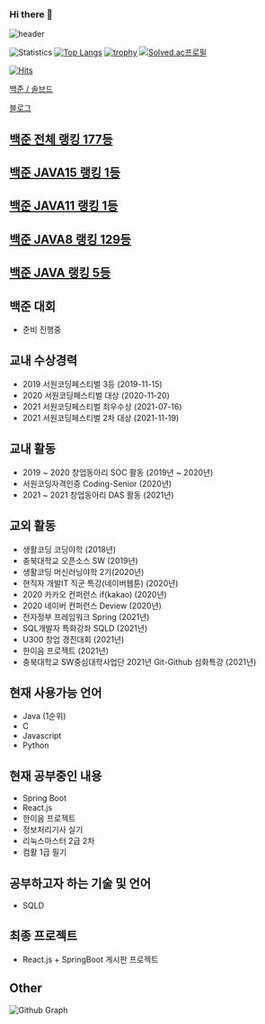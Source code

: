 ### Hi there 👋

![header](https://capsule-render.vercel.app/api?type=rounded&color=auto&text=lms0806&height=200&fontSize=100)

![Statistics](https://github-readme-stats.vercel.app/api?username=lms0806&show_icons=true)
[![Top Langs](https://github-readme-stats.vercel.app/api/top-langs/?username=lms0806&layout=compact&langs_count=8)](https://github.com/anuraghazra/github-readme-stats)
[![trophy](https://github-profile-trophy.vercel.app/?username=lms0806&theme=chalk&row=1&column=7)](https://github.com/ryo-ma/github-profile-trophy)
[![Solved.ac프로필](http://mazassumnida.wtf/api/v2/generate_badge?boj=lms0806)](https://solved.ac/lms0806)

[![Hits](https://hits.seeyoufarm.com/api/count/incr/badge.svg?url=https%3A%2F%2Fgithub.com%2Flms0806)](https://hits.seeyoufarm.com)

<a href="https://www.acmicpc.net/user/lms0806">백준 / </a>
<a href="https://solved.ac/profile/lms0806">솔브드</a>

<a href="https://lms0806.tistory.com">블로그 </a>

## [백준 전체 랭킹 177등](https://www.acmicpc.net/ranklist/2)
## [백준 JAVA15 랭킹 1등](https://www.acmicpc.net/ranklist/language/107)
## [백준 JAVA11 랭킹 1등](https://www.acmicpc.net/ranklist/language/93)
## [백준 JAVA8 랭킹 129등](https://www.acmicpc.net/ranklist/language/3/2)
## [백준 JAVA 랭킹 5등](https://www.acmicpc.net/ranklist/language/1002)

## 백준 대회
 - 준비 진행중

## 교내 수상경력
 - 2019 서원코딩페스티벌 3등 (2019-11-15)
 - 2020 서원코딩페스티벌 대상 (2020-11-20)
 - 2021 서원코딩페스티벌 최우수상 (2021-07-16)
 - 2021 서원코딩페스티벌 2차 대상 (2021-11-19)

## 교내 활동
 - 2019 ~ 2020 창업동아리 SOC 활동 (2019년 ~ 2020년)
 - 서원코딩자격인증 Coding-Senior (2020년)
 - 2021 ~ 2021 창업동아리 DAS 활동 (2021년)

## 교외 활동
 - 생활코딩 코딩야학 (2018년)
 - 충북대학교 오픈소스 SW (2019년)
 - 생활코딩 머신러닝야학 2기(2020년)
 - 현직자 개발IT 직군 특강(네이버웹툰) (2020년)
 - 2020 카카오 컨퍼런스 if(kakao) (2020년)
 - 2020 네이버 컨퍼런스 Deview (2020년)
 - 전자정부 프레임워크 Spring (2021년)
 - SQL개발자 특화강좌 SQLD (2021년)
 - U300 창업 경진대회 (2021년)
 - 한이음 프로젝트 (2021년)
 - 충북대학교 SW중심대학사업단 2021년 Git-Github 심화특강 (2021년)

## 현재 사용가능 언어
 - Java (1순위)
 - C
 - Javascript
 - Python 

## 현재 공부중인 내용
 - Spring Boot
 - React.js
 - 한이음 프로젝트
 - 정보처리기사 실기
 - 리눅스마스터 2급 2차
 - 컴활 1급 필기

## 공부하고자 하는 기술 및 언어
 - SQLD

## 최종 프로젝트
 - React.js + SpringBoot 게시판 프로젝트

## Other
![Github Graph](https://activity-graph.herokuapp.com/graph?username=lms0806&area=false&theme=xcode&hide_border=true)
<!--
**lms0806/lms0806** is a ✨ _special_ ✨ repository because its `README.md` (this file) appears on your GitHub profile.

Here are some ideas to get you started:

- 🔭 I’m currently working on ...
- 🌱 I’m currently learning ...
- 👯 I’m looking to collaborate on ...
- 🤔 I’m looking for help with ...
- 💬 Ask me about ...
- 📫 How to reach me: ...
- 😄 Pronouns: ...
- ⚡ Fun fact: ...
-->
